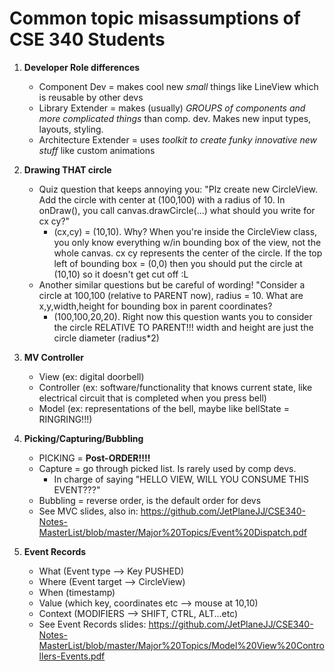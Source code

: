 # Common topic misassumptions of CSE 340 Students

1. **Developer Role differences**
	- Component Dev = makes cool new *small* things like LineView which is reusable by other devs
	- Library Extender = makes (usually) *GROUPS of components and more complicated things* than comp. dev. Makes new input types, layouts, styling.
	- Architecture Extender = uses *toolkit to create funky innovative new stuff* like custom animations

2. **Drawing THAT circle**
	- Quiz question that keeps annoying you: "Plz create new CircleView. Add the circle with center at (100,100) with a radius of 10. In onDraw(), you call canvas.drawCircle(...) what should you write for cx cy?"
		- (cx,cy) = (10,10). Why? When you're inside the CircleView class, you only know everything w/in bounding box of the view, not the whole canvas. cx cy represents the center of the circle. If the top left of bounding box = (0,0) then you should put the circle at (10,10) so it doesn't get cut off :L
	- Another similar questions but be careful of wording! "Consider a circle at 100,100 (relative to PARENT now), radius = 10. What are x,y,width,height for bounding box in parent coordinates?
		- (100,100,20,20). Right now this question wants you to consider the circle RELATIVE TO PARENT!!! width and height are just the circle diameter (radius*2)

3. **MV Controller**
	- View (ex: digital doorbell)
	- Controller (ex: software/functionality that knows current state, like electrical circuit that is completed when you press bell)
	- Model (ex: representations of the bell, maybe like bellState = RINGRING!!!)

4. **Picking/Capturing/Bubbling**
	- PICKING = **Post-ORDER!!!!**
	- Capture = go through picked list. Is rarely used by comp devs. 
		- In charge of saying "HELLO VIEW, WILL YOU CONSUME THIS EVENT???"
	- Bubbling = reverse order, is the default order for devs
	- See MVC slides, also in: https://github.com/JetPlaneJJ/CSE340-Notes-MasterList/blob/master/Major%20Topics/Event%20Dispatch.pdf

5. **Event Records**
	- What (Event type --> Key PUSHED)
	- Where (Event target --> CircleView)
	- When (timestamp)
	- Value (which key, coordinates etc --> mouse at 10,10)
	- Context (MODIFIERS --> SHIFT, CTRL, ALT...etc)
	- See Event Records slides: https://github.com/JetPlaneJJ/CSE340-Notes-MasterList/blob/master/Major%20Topics/Model%20View%20Controllers-Events.pdf


